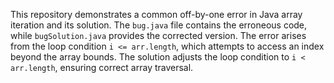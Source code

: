 This repository demonstrates a common off-by-one error in Java array iteration and its solution.  The `bug.java` file contains the erroneous code, while `bugSolution.java` provides the corrected version.  The error arises from the loop condition `i <= arr.length`, which attempts to access an index beyond the array bounds.  The solution adjusts the loop condition to `i < arr.length`, ensuring correct array traversal.